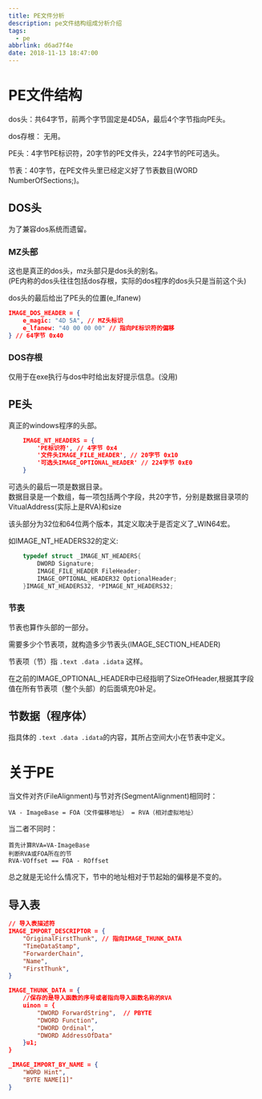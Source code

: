 ```yaml
---
title: PE文件分析
description: pe文件结构组成分析介绍
tags:
  - pe
abbrlink: d6ad7f4e
date: 2018-11-13 18:47:00
---
```


# PE文件结构

dos头：共64字节，前两个字节固定是4D5A，最后4个字节指向PE头。

dos存根： 无用。

PE头：4字节PE标识符，20字节的PE文件头，224字节的PE可选头。

节表：40字节，在PE文件头里已经定义好了节表数目(WORD NumberOfSections;)。

## DOS头

为了兼容dos系统而遗留。

### MZ头部

这也是真正的dos头，mz头部只是dos头的别名。  
(PE内称的dos头往往包括dos存根，实际的dos程序的dos头只是当前这个头)  

dos头的最后给出了PE头的位置(e_lfanew)

```json
IMAGE_DOS_HEADER = {
    e_magic: "4D 5A", // MZ头标识
    e_lfanew: "40 00 00 00" // 指向PE标识符的偏移
} // 64字节 0x40
```

### DOS存根

仅用于在exe执行与dos中时给出友好提示信息。(没用)

## PE头

真正的windows程序的头部。

```json
    IMAGE_NT_HEADERS = {
        'PE标识符', // 4字节 0x4
        '文件头IMAGE_FILE_HEADER', // 20字节 0x10
        '可选头IMAGE_OPTIONAL_HEADER' // 224字节 0xE0
    }
```

可选头的最后一项是数据目录。  
数据目录是一个数组，每一项包括两个字段，共20字节，分别是数据目录项的VitualAddress(实际上是RVA)和size

该头部分为32位和64位两个版本，其定义取决于是否定义了_WIN64宏。
  
如IMAGE_NT_HEADERS32的定义:

```c
    typedef struct _IMAGE_NT_HEADERS{
        DWORD Signature;
        IMAGE_FILE_HEADER FileHeader;
        IMAGE_OPTIONAL_HEADER32 OptionalHeader;
    }IMAGE_NT_HEADERS32, *PIMAGE_NT_HEADERS32;
```

### 节表

节表也算作头部的一部分。

需要多少个节表项，就构造多少节表头(IMAGE_SECTION_HEADER)  

节表项（节）指 ```.text .data .idata``` 这样。

在之前的IMAGE_OPTIONAL_HEADER中已经指明了SizeOfHeader,根据其字段值在所有节表项（整个头部）的后面填充0补足。

## 节数据（程序体）

指具体的 ```.text .data .idata```的内容，其所占空间大小在节表中定义。

# 关于PE

当文件对齐(FileAlignment)与节对齐(SegmentAlignment)相同时：

    VA - ImageBase = FOA（文件偏移地址） = RVA（相对虚拟地址）

当二者不同时：

    首先计算RVA=VA-ImageBase
    判断RVA或FOA所在的节
    RVA-VOffset == FOA - ROffset

总之就是无论什么情况下，节中的地址相对于节起始的偏移是不变的。

## 导入表

```json
// 导入表描述符
IMAGE_IMPORT_DESCRIPTOR = {
    "OriginalFirstThunk", // 指向IMAGE_THUNK_DATA
    "TimeDataStamp",
    "ForwarderChain",
    "Name",
    "FirstThunk",
}

IMAGE_THUNK_DATA = {
    //保存的是导入函数的序号或者指向导入函数名称的RVA
    uinon = {
        "DWORD ForwardString",  // PBYTE
        "DWORD Function",
        "DWORD Ordinal",
        "DWORD AddressOfData"
    }u1;
}

_IMAGE_IMPORT_BY_NAME = {
    "WORD Hint",
    "BYTE NAME[1]"
}
```
